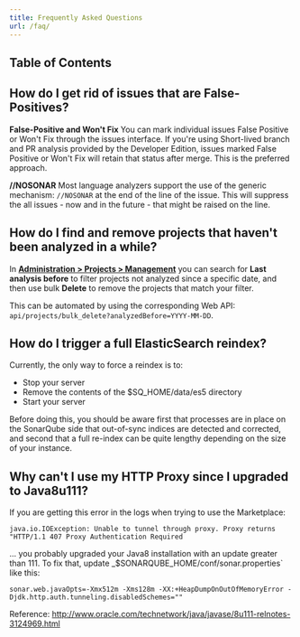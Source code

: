 ```yaml
---
title: Frequently Asked Questions
url: /faq/
---
```


## Table of Contents

## How do I get rid of issues that are False-Positives?
**False-Positive and Won't Fix**
You can mark individual issues False Positive or Won't Fix through the issues interface. If you're using Short-lived branch and PR analysis provided by the Developer Edition, issues marked False Positive or Won't Fix will retain that status after merge. This is the preferred approach.

**//NOSONAR**
Most language analyzers support the use of the generic mechanism: `//NOSONAR` at the end of the line of the issue. This will suppress the all issues - now and in the future - that might be raised on the line.

## How do I find and remove projects that haven't been analyzed in a while?
In **[Administration > Projects > Management](/#sonarqube-admin#/admin/projects_management)** you can search for **Last analysis before** to filter projects not analyzed since a specific date, and then use bulk **Delete** to remove the projects that match your filter.

This can be automated by using the corresponding Web API: `api/projects/bulk_delete?analyzedBefore=YYYY-MM-DD`.

<!-- sonarqube -->
## How do I trigger a full ElasticSearch reindex?
Currently, the only way to force a reindex is to:

* Stop your server
* Remove the contents of the $SQ_HOME/data/es5 directory
* Start your server

Before doing this, you should be aware first that processes are in place on the SonarQube side that out-of-sync indices are detected and corrected, and second that a full re-index can be quite lengthy depending on the size of your instance.

## Why can't I use my HTTP Proxy since I upgraded to Java8u111?

If you are getting this error in the logs when trying to use the Marketplace:
```
java.io.IOException: Unable to tunnel through proxy. Proxy returns "HTTP/1.1 407 Proxy Authentication Required
```
... you probably upgraded your Java8 installation with an update greater than 111. To fix that, update _$SONARQUBE_HOME/conf/sonar.properties` like this:
```
sonar.web.javaOpts=-Xmx512m -Xms128m -XX:+HeapDumpOnOutOfMemoryError -Djdk.http.auth.tunneling.disabledSchemes=""
```
Reference: http://www.oracle.com/technetwork/java/javase/8u111-relnotes-3124969.html
<!-- /sonarqube -->

